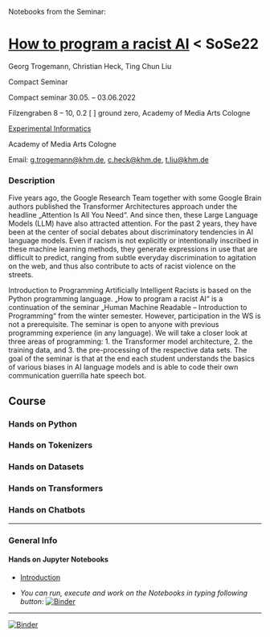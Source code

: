 Notebooks from the Seminar:

# [How to program a racist AI](https://ground-zero.khm.de/portfolio/seminar-how-to-program-a-racist-ai/) < SoSe22 








Georg Trogemann, Christian Heck, Ting Chun Liu

Compact Seminar

Compact seminar 30.05. – 03.06.2022 

Filzengraben 8 – 10, 0.2 [ ] ground zero, Academy of Media Arts Cologne

[Experimental Informatics](https://en.khm.de/exMedia_experimentelle_informatik/)

Academy of Media Arts Cologne

Email: g.trogemann@khm.de, c.heck@khm.de, t.liu@khm.de

### Description

Five years ago, the Google Research Team together with some Google Brain authors published the Transformer Architectures approach under the headline „Attention Is All You Need“. And since then, these Large Language Models (LLM) have also attracted attention. For the past 2 years, they have been at the center of social debates about discriminatory tendencies in AI language models. Even if racism is not explicitly or intentionally inscribed in these machine learning methods, they generate expressions in use that are difficult to predict, ranging from subtle everyday discrimination to agitation on the web, and thus also contribute to acts of racist violence on the streets.

Introduction to Programming Artificially Intelligent Racists is based on the Python programming language. „How to program a racist AI“ is a continuation of the seminar „Human Machine Readable – Introduction to Programming“ from the winter semester. However, participation in the WS is not a prerequisite. The seminar is open to anyone with previous programming experience (in any language). We will take a closer look at three areas of programming: 1. the Transformer model architecture, 2. the training data, and 3. the pre-processing of the respective data sets. The goal of the seminar is that at the end each student understands the basics of various biases in AI language models and is able to code their own communication guerrilla hate speech bot.

## Course

### Hands on Python
<!--
[Python: Variables](https://github.com/experimental-informatics/how-to-make-human-machine-readable/blob/master/00_General-introductions/python_variables.ipynb)

[Python: Loops & Lists](https://github.com/experimental-informatics/how-to-make-human-machine-readable/blob/master/00_General-introductions/python_loops_lists.ipynb)

[Python: Booleans, If - Else, While-loop](https://github.com/experimental-informatics/how-to-make-human-machine-readable/blob/master/00_General-introductions/python_booleans_conditionals.ipynb)

[Python: Strings, Files, Try & Except](https://github.com/experimental-informatics/how-to-make-human-machine-readable/blob/master/00_General-introductions/python_strings_files_try.ipynb)

[Python: Functions](https://github.com/experimental-informatics/how-to-make-human-machine-readable/blob/master/00_General-introductions/python_functions.ipynb)

[Python: Modules](https://github.com/experimental-informatics/how-to-make-human-machine-readable/blob/master/00_General-introductions/python_modules_pypi.ipynb)

[Python: Tuples, Dictionaries, Set](https://github.com/experimental-informatics/how-to-make-human-machine-readable/blob/master/00_General-introductions/python_tuples_dictionaries_set.ipynb)

[Python: Class / OOP](https://github.com/experimental-informatics/how-to-make-human-machine-readable/blob/master/00_General-introductions/python_class.ipynb)
-->

### Hands on Tokenizers

### Hands on Datasets

### Hands on Transformers

### Hands on Chatbots
<!--
#### Hands on Datasets

[dataset-list](https://github.com/experimental-informatics/how-to-make-human-machine-readable/blob/master/00_General-introductions/dataset-list.md) < some resources of datasets & archives

[scrape-load_textcorpora](https://github.com/experimental-informatics/how-to-make-human-machine-readable/blob/master/00_General-introductions/scrape-load_textcorpora.ipynb) < some basic examples and code-snippets to srape, load and walk through datasets

[scraper_wikipedia](https://github.com/experimental-informatics/how-to-make-human-machine-readable/blob/master/00_General-introductions/scraper_wikipedia.ipynb) < extract text of specific wikipedia articles

[clean_datasets](https://github.com/experimental-informatics/how-to-make-human-machine-readable/blob/master/00_General-introductions/clean-token-read.ipynb)

[clean_multiple_files](https://github.com/experimental-informatics/how-to-make-human-machine-readable/blob/master/00_General-introductions/clean_multiple_files.ipynb) < define a function to clean text and apply it to multiple files

[extract_with_pdfplumber](https://github.com/experimental-informatics/how-to-make-human-machine-readable/blob/master/00_General-introductions/extract_with_pdfplumber.ipynb) < extract text from a pdf and remove unwanted parts/ characters


#### Coding books with Python

[First book](https://github.com/experimental-informatics/how-to-make-human-machine-readable/blob/master/00_General-introductions/books_1.ipynb)

[Programmed books 2](https://github.com/experimental-informatics/how-to-make-human-machine-readable/blob/master/00_General-introductions/books_2.ipynb)

[Programmed books 3](https://github.com/experimental-informatics/how-to-make-human-machine-readable/blob/master/00_General-introductions/books_3.ipynb)

[Programmed books 4](https://github.com/experimental-informatics/how-to-make-human-machine-readable/blob/master/00_General-introductions/books_4.ipynb)

---

## Week 2 (7.2. - 11.2.)

### Hands on Text as Data

[0-order text generation](https://github.com/experimental-informatics/how-to-make-human-machine-readable/blob/master/02_Markov-Chain/0-order_text_generation.ipynb) < random word generation, wiederholung von Char, String and List 

[Data cleaning and Parsing](https://github.com/experimental-informatics/how-to-make-human-machine-readable/blob/master/02_Markov-Chain/Data_cleaning_and_Parsing.ipynb) < python method for parsing text as data

[1-order text generation and Probability](https://github.com/experimental-informatics/how-to-make-human-machine-readable/blob/master/02_Markov-Chain/1-order_text_generation.ipynb) < probability calculation

### Hands on Markov Chain

[Markov Chain - Background and knowledge](https://github.com/experimental-informatics/how-to-make-human-machine-readable/blob/master/02_Markov-Chain/Markov_Chain_0_Background_and_knowledge.ipynb) < basic knowledge of Markov chain

[Markov Chain - Basic (Second Order Text Generation](https://github.com/experimental-informatics/how-to-make-human-machine-readable/blob/master/02_Markov-Chain/Markov_Chain_1_Basic_Second_Order.ipynb) < Basic usage of Markov chain with second order text generation.

[Markov Chain - N-order Text Generation](https://github.com/experimental-informatics/how-to-make-human-machine-readable/blob/master/02_Markov-Chain/Markov_Chain_2_N-order_Text_Generation.ipynb) < N-Order text generation.

[Markov Chain - OOP](https://github.com/experimental-informatics/how-to-make-human-machine-readable/blob/master/02_Markov-Chain/Markov_Chain_3_Class.ipynb) < Markov Chain based on object oriented programming.

[Markov Chain - Markovify-library](https://github.com/experimental-informatics/how-to-make-human-machine-readable/blob/master/02_Markov-Chain/Markov_Chain_Markovify_Library.ipynb) < Markov Chain based on github repo https://github.com/jsvine/markovify

[Additional - Markov Chain with Image](https://github.com/experimental-informatics/how-to-make-human-machine-readable/blob/master/02_Markov-Chain/Markov_Chain_Image.ipynb) Image Generation based on Markov Chain

### Hands on Artificial Neural Networks (ANN)

[ANN-in-Keras.ipynb](https://github.com/experimental-informatics/how-to-make-human-machine-readable/blob/master/03_ANN/Keras-ANN.ipynb) < Dense Neural Network with Keras

\+ working with [Copilot](https://copilot.github.com/)

### Hands on Recurrent Neural Networks (RNN) / Long Short Term Memory (LSTM) Networks

[Text generation with LSTM](https://github.com/experimental-informatics/how-to-make-human-machine-readable/blob/master/03_RNN/LSTM-Textgenerator.ipynb) < Text generation with RNN/LSTM

### Hands on GPT-?

[HuggingFace Pipeline](https://github.com/experimental-informatics/how-to-make-human-machine-readable/tree/master/04_GPT/huggingface-pipeline) < the HuggingFace way to use state-of-the-art NLP-models for inference

[aitextgen](https://github.com/experimental-informatics/how-to-make-human-machine-readable/tree/master/04_GPT/aitextgen) < Python tool for text-based AI training and generation using GPT-2
-->
---

### General Info 
#### Hands on Jupyter Notebooks

- [Introduction](https://github.com/experimental-informatics/how-to-make-human-machine-readable/blob/master/00_General-introductions/Introduction.ipynb)

- *You can run, execute and work on the Notebooks in typing following button:* [![Binder](https://mybinder.org/badge_logo.svg)](https://mybinder.org/v2/gh/experimental-informatics/How-to-program-a-racist-AI/HEAD)

<!--
#### Cheat Sheets

| Title                       | URL                                                          |
| --------------------------- | ------------------------------------------------------------ |
| Python Beginner Cheat Sheet | https://github.com/ehmatthes/pcc/releases/download/v1.0.0/beginners_python_cheat_sheet_pcc_all.pdf |
| Markdown Syntax             | https://help.github.com/articles/basic-writing-and-formatting-syntax/ |
| Jupyter Notebook            | https://cheatography.com/weidadeyue/cheat-sheets/jupyter-notebook/pdf_bw/ |
| Conda                       | https://docs.conda.io/projects/conda/en/latest/_downloads/843d9e0198f2a193a3484886fa28163c/conda-cheatsheet.pdf |
-->
---

[![Binder](https://mybinder.org/badge_logo.svg)](https://mybinder.org/v2/gh/experimental-informatics/How-to-program-a-racist-AI/HEAD)
